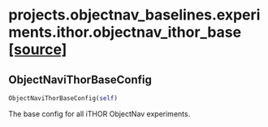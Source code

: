 # projects.objectnav_baselines.experiments.ithor.objectnav_ithor_base [[source]](https://github.com/allenai/embodied-rl/tree/master/projects/objectnav_baselines/experiments/ithor/objectnav_ithor_base.py)

## ObjectNaviThorBaseConfig
```python
ObjectNaviThorBaseConfig(self)
```
The base config for all iTHOR ObjectNav experiments.
